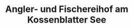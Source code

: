 ---
title: "Angler- und Fischereihof am Kossenblatter See"
url: /tauche/angler-und-fischereihof-am-kossenblatter-see/
shop: Fisch
---